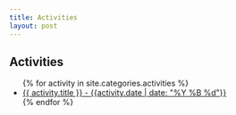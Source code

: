 ```yaml
---
title: Activities
layout: post
---
```


## Activities

<ul>
{% for activity in site.categories.activities %}
  <li>
    <a href="{{activity.url}}">
      {{ activity.title }} - {{activity.date | date: "%Y %B %d"}}
    </a>
  </li>
{% endfor %}
</ul>